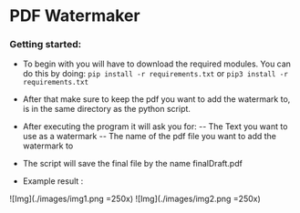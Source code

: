 # PDF Watermaker 

### Getting started: 
- To begin with you will have to download the required modules. You can do this by doing:
    `pip install -r requirements.txt` or `pip3 install -r requirements.txt`
- After that make sure to keep the pdf you want to add the watermark to, is in the same directory as the python script.
- After executing the program it will ask you for: 
    -- The Text you want to use as a watermark
    -- The name of the pdf file you want to add the watermark to
- The script will save the final file by the name finalDraft.pdf

- Example result :

![Img](./images/img1.png =250x) ![Img](./images/img2.png =250x)

